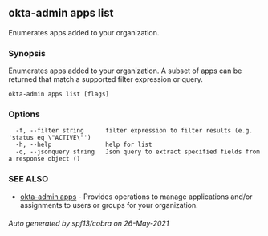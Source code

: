 ## okta-admin apps list

Enumerates apps added to your organization.

### Synopsis

Enumerates apps added to your organization. A subset of apps can be returned that match a supported filter expression or query.

```
okta-admin apps list [flags]
```

### Options

```
  -f, --filter string      filter expression to filter results (e.g. 'status eq \"ACTIVE\"')
  -h, --help               help for list
  -q, --jsonquery string   Json query to extract specified fields from a response object ()
```

### SEE ALSO

* [okta-admin apps](okta-admin_apps.md)	 - Provides operations to manage applications and/or assignments to users or groups for your organization.

###### Auto generated by spf13/cobra on 26-May-2021
